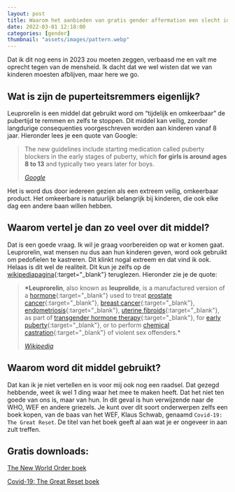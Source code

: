 ```yaml
---
layout: post
title: Waarom het aanbieden van gratis gender affermation een slecht idee is
date: 2022-03-01 12:18:00
categories: [gender]
thumbnail: "assets/images/pattern.webp"
---
```


Dat ik dit nog eens in 2023 zou moeten zeggen, verbaasd me en valt me oprecht tegen van de mensheid. Ik dacht dat we wel wisten dat we van kinderen moesten afblijven, maar here we go.

## Wat is zijn de puperteitsremmers eigenlijk?

Leuprorelin is een middel dat gebruikt word om “tijdelijk en omkeerbaar” de pubertijd te remmen en zelfs te stoppen. Dit middel kan veilig, zonder langdurige consequenties voorgeschreven worden aan kinderen vanaf 8 jaar. Hieronder lees je een quote van Google:

> The new guidelines include starting medication called puberty blockers in the early stages of puberty, which **for girls is around ages 8 to 13** and typically two years later for boys.
>
> <cite>[Google](https://www.google.com/search?q=puberty+blockers+minimum+age&sxsrf=AJOqlzVWySKo2hX1B3b5iL09B5fODmKAzQ%3A1677535588557&source=hp&ei=ZCn9Y8OyHqmU9u8P17eJUA&iflsig=AK50M_UAAAAAY_03dGoaAHEBW2bsBG4QB9Mo6ui7JcdG&ved=0ahUKEwjD9OaG27b9AhUpiv0HHddbAgoQ4dUDCAk&uact=5&oq=puberty+blockers+minimum+age&gs_lcp=Cgdnd3Mtd2l6EAMyBQgAEIAEMgUIABCGAzIFCAAQhgMyBQgAEIYDUABYAGCdAmgAcAB4AIABT4gBT5IBATGYAQCgAQKgAQE&sclient=gws-wiz)</cite>

Het is word dus door iedereen gezien als een extreem veilig, omkeerbaar product. Het omkeerbare is natuurlijk belangrijk bij kinderen, die ook elke dag een andere baan willen hebben.

## Waarom vertel je dan zo veel over dit middel?

Dat is een goede vraag. Ik wil je graag voorbereiden op wat er komen gaat. Leuprorelin, wat mensen nu dus aan hun kinderen geven, word ook gebruikt om pedofielen te kastreren. Dit klinkt nogal extreem en dat vind ik ook. Helaas is dit wel de realiteit. Dit kun je zelfs op de [wikipediapagina](https://en.wikipedia.org/wiki/Leuprorelin){:target="_blank"} teruglezen. Hieronder zie je de quote:

> **\*Leuprorelin**, also known as **leuprolide**, is a manufactured version of a [hormone](https://en.wikipedia.org/wiki/Hormone){:target="_blank"} used to treat [prostate cancer](https://en.wikipedia.org/wiki/Prostate_cancer){:target="_blank"}, [breast cancer](https://en.wikipedia.org/wiki/Breast_cancer){:target="_blank"}, [endometriosis](https://en.wikipedia.org/wiki/Endometriosis){:target="_blank"}, [uterine fibroids](https://en.wikipedia.org/wiki/Uterine_fibroids){:target="_blank"}, as part of [transgender hormone therapy](https://en.wikipedia.org/wiki/Transgender_hormone_therapy){:target="_blank"}, for [early puberty](https://en.wikipedia.org/wiki/Precocious_puberty){:target="_blank"}, or to perform [chemical castration](https://en.wikipedia.org/wiki/Chemical_castration){:target="_blank"} of violent sex offenders.\*
>
> <cite>[Wikipedia](https://en.wikipedia.org/wiki/Leuprorelin)</cite>

## Waarom word dit middel gebruikt?

Dat kan ik je niet vertellen en is voor mij ook nog een raadsel. Dat gezegd hebbende, weet ik wel 1 ding waar het mee te maken heeft. Dat het niet ten goede van ons is, maar van hun. In dit geval is hun verwijzende naar de WHO, WEF en andere griezels. Je kunt over dit soort onderwerpen zelfs een boek kopen, van de baas van het WEF, Klaus Schwab, genaamd `Covid-19: The Great Reset`. De titel van het boek geeft al aan wat je er ongeveer in aan zult treffen.

## Gratis downloads:

[The New World Order boek](/assets/Downloads/The-New-World-Order-Book-PDFDrive-.pdf)

[Covid-19: The Great Reset boek](/assets/Downloads/COVID-19_-The-Great-Reset-Klaus-Schwab-1.pdf)
